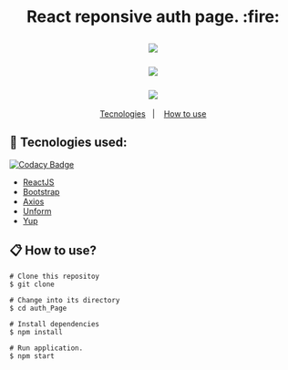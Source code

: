 <h1 align="center">
   React reponsive auth page. :fire:
</h1>
<h2 align="center">
  <img src="https://i.ibb.co/VYC6yNg/localhost-3000-login.png">
  <br>
  <br>
  <img src="https://i.ibb.co/YDMHPYD/localhost-3000-login-2.png">
  <br>
  <br>
  <img src="https://mockuphone.com/upload/9f1f281475e7f9eec460f6e099c60439/iphonexspacegrey/iphonexspacegrey_portrait.png">
</h2>

<p align="center">
  <a href="#rocket-Tecnologies-used:">Tecnologies</a>&nbsp;&nbsp;&nbsp;|&nbsp;&nbsp;&nbsp;
  <a href="#information-How-to-use?">How to use</a>
</p>

## :rocket: Tecnologies used:

[![Codacy Badge](https://api.codacy.com/project/badge/Grade/e6122af081d24d309c29539ba98d759c)](https://app.codacy.com/manual/saymow/React-auth-page?utm_source=github.com&utm_medium=referral&utm_content=saymow/React-auth-page&utm_campaign=Badge_Grade_Dashboard)

* [ReactJS](https://reactjs.org/)
* [Bootstrap](https://getbootstrap.com/)
* [Axios](https://github.com/axios/axios)
* [Unform](https://github.com/Rocketseat/unform)
* [Yup](https://github.com/jquense/yup)



## :clipboard: How to use?

```
# Clone this repositoy
$ git clone 

# Change into its directory
$ cd auth_Page

# Install dependencies
$ npm install

# Run application.
$ npm start
```

